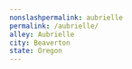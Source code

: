 ```yaml
---
﻿nonslashpermalink: aubrielle
permalink: /aubrielle/
alley: Aubrielle
city: Beaverton
state: Oregon
---
```

